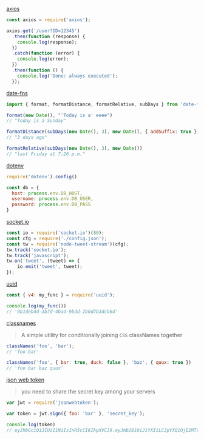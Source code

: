 [axios](https://github.com/axios/axios)
```js
const axios = require('axios');

axios.get('/user?ID=12345')
  .then(function (response) {
    console.log(response);
  })
  .catch(function (error) {
    console.log(error);
  })
  .then(function () {
    console.log('Done: always executed');
  });
```


[date-fns](https://date-fns.org/)
```js
import { format, formatDistance, formatRelative, subDays } from 'date-fns'

format(new Date(), "'Today is a' eeee")
// "Today is a Sunday"

formatDistance(subDays(new Date(), 3), new Date(), { addSuffix: true })
// "3 days ago"

formatRelative(subDays(new Date(), 3), new Date())
// "last Friday at 7:26 p.m."
```


[dotenv](https://www.npmjs.com/package/dotenv)
```js
require('dotenv').config()

const db = {
  host: process.env.DB_HOST,
  username: process.env.DB_USER,
  password: process.env.DB_PASS
}
```


[socket.io](https://socket.io/)
```js
const io = require('socket.io')(80);
const cfg = require('./config.json');
const tw = require('node-tweet-stream')(cfg);
tw.track('socket.io');
tw.track('javascript');
tw.on('tweet', (tweet) => {
    io.emit('tweet', tweet);
});
```


[uuid](https://www.npmjs.com/package/uuid)
```js
const { v4: my_func } = require('uuid');

console.log(my_func())
// '9b1deb4d-3b7d-4bad-9bdd-2b0d7b3dcb6d'
```


[classnames](https://jedwatson.github.io/classnames)
> A simple utility for conditionally joining `CSS` classNames together
```js
classNames('foo', 'bar'); 
// 'foo bar'

classNames('foo', { bar: true, duck: false }, 'baz', { quux: true }) 
// 'foo bar baz quux'
```

[json web token](https://www.npmjs.com/package/jsonwebtoken)
> you need to share the secret key among your servers
```js
var jwt = require('jsonwebtoken');

var token = jwt.sign({ foo: 'bar' }, 'secret_key');

console.log(token)
// eyJhbGciOiJIUzI1NiIsInR5cCI6IkpXVCJ9.eyJmb28iOiJiYXIiLCJpYXQiOjE2MTc1Njg5NzF9.jmx018orxqGdvxf6GqqfilZRUL_PhCDW2noP3dRMTpI
```
